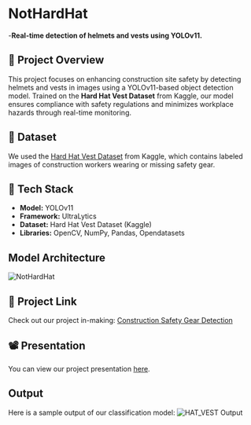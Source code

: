 
# NotHardHat

-**Real-time detection of helmets and vests using YOLOv11.**

## 📌 Project Overview
This project focuses on enhancing construction site safety by detecting helmets and vests in images using a YOLOv11-based object detection model. Trained on the **Hard Hat Vest Dataset** from Kaggle, our model ensures compliance with safety regulations and minimizes workplace hazards through real-time monitoring.

## 📂 Dataset
We used the [Hard Hat Vest Dataset](https://www.kaggle.com/datasets/muhammetzahitaydn/hardhat-vest-dataset-v3) from Kaggle, which contains labeled images of construction workers wearing or missing safety gear.

## 🚀 Tech Stack
- **Model:** YOLOv11
- **Framework:** UltraLytics
- **Dataset:** Hard Hat Vest Dataset (Kaggle)
- **Libraries:** OpenCV, NumPy, Pandas, Opendatasets


## Model Architecture
![NotHardHat](https://github.com/user-attachments/assets/beb86c57-4de9-4d54-bea0-40bd60b3bbbd)

## 🔗 Project Link
Check out our project in-making: [Construction Safety Gear Detection](https://colab.research.google.com/drive/1LC3lw9jm_dnN7dOl0B1ANpI4jbAxj5RV?usp=sharing)

## 📽 Presentation
You can view our project presentation [here](https://docs.google.com/presentation/d/1Oy-xLKRk34pYRC-mcaA3x2VjKPfU31MS4UnsnjsPcOs/edit#slide=id.gd251bb473_0_600).

## Output
Here is a sample output of our classification model:
![HAT_VEST Output](https://github.com/user-attachments/assets/cd843286-d32c-4f3a-bdaf-0e03c7a62a7a)



